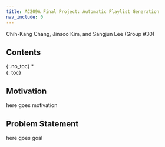 ```yaml
---
title: AC209A Final Project: Automatic Playlist Generation
nav_include: 0
---
```


Chih-Kang Chang, Jinsoo Kim, and Sangjun Lee (Group #30)

## Contents
{:.no_toc}
*  
{: toc}

## Motivation

here goes motivation

## Problem Statement

here goes goal
